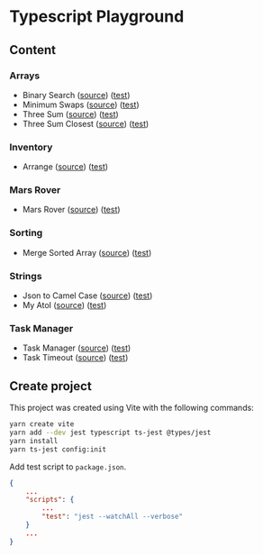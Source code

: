 # Typescript Playground

## Content

### Arrays
* Binary Search ([source](./src/arrays/binary-search.ts])) ([test](./test/arrays/binary-search.spec.ts))
* Minimum Swaps ([source](./src/arrays/minimum-swaps.ts])) ([test](./test/arrays/minimum-swaps.spec.ts))
* Three Sum ([source](./src/arrays/three-sum.ts])) ([test](./test/arrays/three-sum.spec.ts))
* Three Sum Closest ([source](./src/arrays/three-sum-closest.ts])) ([test](./test/arrays/three-sum-closest.spec.ts))

### Inventory
* Arrange ([source](./src/inventory/arrange.ts])) ([test](./test/inventory/arrange.spec.ts))


### Mars Rover
* Mars Rover ([source](./src/mars-rover/mars-rover.ts])) ([test](./test/mars-rover/mars-rover.spec.ts))


### Sorting
* Merge Sorted Array ([source](./src/sorting/merge-sorted-array.ts])) ([test](./test/sorting/merge-sorted-array.spec.ts))

### Strings
* Json to Camel Case ([source](./src/strings/json-to-camel-case.ts])) ([test](./test/strings/json-to-camel-case.spec.ts))
* My AtoI ([source](./src/strings/my-atoi.ts])) ([test](./test/strings/my-atoi.spec.ts))

### Task Manager
* Task Manager ([source](./src/task-manager/task-manager.ts])) ([test](./test/task-manager/task-manager.spec.ts))
* Task Timeout ([source](./src/task-manager/task-timeout.ts])) ([test](./test/task-manager/task-timeout.spec.ts))


## Create project

This project was created using Vite with the following commands:

```sh
yarn create vite
yarn add --dev jest typescript ts-jest @types/jest
yarn install
yarn ts-jest config:init
```

Add test script to `package.json`.
```json
{
    ...
    "scripts": {
        ...
        "test": "jest --watchAll --verbose"
    }
    ...
}
```
